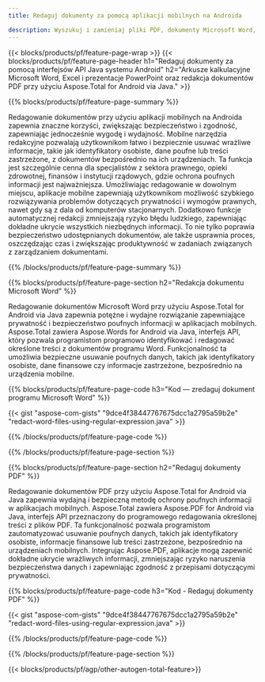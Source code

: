 ```yaml
---
title: Redaguj dokumenty za pomocą aplikacji mobilnych na Androida 

description: Wyszukuj i zamieniaj pliki PDF, dokumenty Microsoft Word, arkusze kalkulacyjne Excel i prezentacje PowerPoint za pośrednictwem aplikacji mobilnej na Androida.
---
```


{{< blocks/products/pf/feature-page-wrap >}}
{{< blocks/products/pf/feature-page-header h1="Redaguj dokumenty za pomocą interfejsów API Java systemu Android" h2="Arkusze kalkulacyjne Microsoft Word, Excel i prezentacje PowerPoint oraz redakcja dokumentów PDF przy użyciu Aspose.Total for Android via Java." >}}

{{% blocks/products/pf/feature-page-summary %}}

Redagowanie dokumentów przy użyciu aplikacji mobilnych na Androida zapewnia znaczne korzyści, zwiększając bezpieczeństwo i zgodność, zapewniając jednocześnie wygodę i wydajność. Mobilne narzędzia redakcyjne pozwalają użytkownikom łatwo i bezpiecznie usuwać wrażliwe informacje, takie jak identyfikatory osobiste, dane poufne lub treści zastrzeżone, z dokumentów bezpośrednio na ich urządzeniach. Ta funkcja jest szczególnie cenna dla specjalistów z sektora prawnego, opieki zdrowotnej, finansów i instytucji rządowych, gdzie ochrona poufnych informacji jest najważniejsza. Umożliwiając redagowanie w dowolnym miejscu, aplikacje mobilne zapewniają użytkownikom możliwość szybkiego rozwiązywania problemów dotyczących prywatności i wymogów prawnych, nawet gdy są z dala od komputerów stacjonarnych. Dodatkowo funkcje automatycznej redakcji zmniejszają ryzyko błędu ludzkiego, zapewniając dokładne ukrycie wszystkich niezbędnych informacji. To nie tylko poprawia bezpieczeństwo udostępnianych dokumentów, ale także usprawnia proces, oszczędzając czas i zwiększając produktywność w zadaniach związanych z zarządzaniem dokumentami.

{{% /blocks/products/pf/feature-page-summary  %}}

{{% blocks/products/pf/feature-page-section  h2="Redakcja dokumentu Microsoft Word" %}}

Redagowanie dokumentów Microsoft Word przy użyciu Aspose.Total for Android via Java zapewnia potężne i wydajne rozwiązanie zapewniające prywatność i bezpieczeństwo poufnych informacji w aplikacjach mobilnych. Aspose.Total zawiera Aspose.Words for Android via Java, interfejs API, który pozwala programistom programowo identyfikować i redagować określone treści z dokumentów programu Word. Funkcjonalność ta umożliwia bezpieczne usuwanie poufnych danych, takich jak identyfikatory osobiste, dane finansowe czy informacje zastrzeżone, bezpośrednio na urządzenia mobilne. 

{{% blocks/products/pf/feature-page-code h3="Kod — zredaguj dokument programu Microsoft Word" %}}

{{< gist "aspose-com-gists" "9dce4f38447767675dcc1a2795a59b2e" "redact-word-files-using-regular-expression.java" >}}

{{% /blocks/products/pf/feature-page-code  %}}

{{% /blocks/products/pf/feature-page-section %}}

{{% blocks/products/pf/feature-page-section  h2="Redaguj dokumenty PDF" %}}

Redagowanie dokumentów PDF przy użyciu Aspose.Total for Android via Java zapewnia wydajną i bezpieczną metodę ochrony poufnych informacji w aplikacjach mobilnych. Aspose.Total zawiera Aspose.PDF for Android via Java, interfejs API przeznaczony do programowego redagowania określonej treści z plików PDF. Ta funkcjonalność pozwala programistom zautomatyzować usuwanie poufnych danych, takich jak identyfikatory osobiste, informacje finansowe lub treści zastrzeżone, bezpośrednio na urządzeniach mobilnych. Integrując Aspose.PDF, aplikacje mogą zapewnić dokładne ukrycie wrażliwych informacji, zmniejszając ryzyko naruszenia bezpieczeństwa danych i zapewniając zgodność z przepisami dotyczącymi prywatności.

{{% blocks/products/pf/feature-page-code h3="Kod - Redaguj dokumenty PDF" %}}

{{< gist "aspose-com-gists" "9dce4f38447767675dcc1a2795a59b2e" "redact-word-files-using-regular-expression.java" >}}

{{% /blocks/products/pf/feature-page-code  %}}

{{% /blocks/products/pf/feature-page-section %}}

{{< blocks/products/pf/agp/other-autogen-total-feature>}}